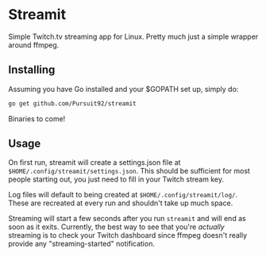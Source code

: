 # Streamit

Simple Twitch.tv streaming app for Linux. Pretty much just a simple wrapper
around ffmpeg.

## Installing

Assuming you have Go installed and your $GOPATH set up, simply do:

```bash
go get github.com/Pursuit92/streamit
```

Binaries to come!

## Usage

On first run, streamit will create a settings.json file at
```$HOME/.config/streamit/settings.json```. This should be sufficient for most
people starting out, you just need to fill in your Twitch stream key.

Log files will default to being created at ```$HOME/.config/streamit/log/```.
These are recreated at every run and shouldn't take up much space.

Streaming will start a few seconds after you run ```streamit``` and will end as
soon as it exits. Currently, the best way to see that you're *actually*
streaming is to check your Twitch dashboard since ffmpeg doesn't really provide
any "streaming-started" notification.
